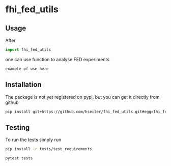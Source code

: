 # fhi_fed_utils

## Usage

After
```python
import fhi_fed_utils
````
one can use function to analyse FED experiments
```python
example of use here
```

## Installation

The package is not yet registered on pypi, but you can get it directly from github
```bash
pip install git+https://github.com/hseiler/fhi_fed_utils.git#egg=fhi_fed_utils
```

## Testing

To run the tests simply run 

```bash
pip install -r tests/test_requirements
````


```bash
pytest tests
````